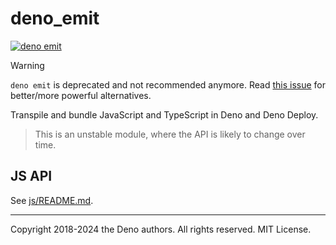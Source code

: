 # deno_emit

[![deno emit](https://jsr.io/badges/@deno/emit)](https://jsr.io/@deno/emit)

> [!WARNING]
> `deno emit` is deprecated and not recommended anymore. Read
> [this issue](https://github.com/denoland/deno_emit/issues/200) for better/more
> powerful alternatives.

Transpile and bundle JavaScript and TypeScript in Deno and Deno Deploy.

> This is an unstable module, where the API is likely to change over time.

## JS API

See [js/README.md](js/README.md).

---

Copyright 2018-2024 the Deno authors. All rights reserved. MIT License.

[Build Status - Cirrus]: https://github.com/denoland/deno_emit/workflows/ci/badge.svg?branch=main&event=push
[Build status]: https://github.com/denoland/deno_emit/actions
[Twitter badge]: https://twitter.com/intent/follow?screen_name=deno_land
[Twitter handle]: https://img.shields.io/twitter/follow/deno_land.svg?style=social&label=Follow
